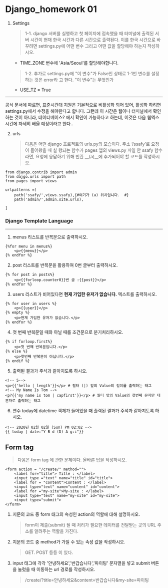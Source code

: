 # Django_homework 01



1. Settings

   > 1-1. django 서버를 실행하고 첫 페이지에 접속했을 때 터미널에 출력된 서버 시간이 현재 한국 시간과 다른 시간으로 출력된다. 이를 한국 시간으로 바꾸려면 settings.py에 어떤 변수 그리고 어떤 값을 할당해야 하는지 작성하시오. 

   

   * TIME_ZONE 변수에 'Asia/Seoul'를 할당해야합니다.

   

   > 1-2. 추가로 settings.py에 "이 변수"가 False인 상태로 1-1번 변수를 설정하는 것은 error라 고 한다. "이 변수"는 무엇인가

   * USE_TZ = True

---

공식 문서에 따르면, 표준시간대 지원은 기본적으로 비활성화 되어 있어, 활성화 하려면 settings.py에서 수정을 해야한다고 합니다. 그런데 이 시간은 웹이나 터미널에서 확인하는 것이 아니라, 데이터베이스? 에서 확인이 가능하다고 하는데, 이것은 다음 웹엑스 시간에 자세히 배울 예정이라고 한다.. 





2. urls

   > 다음은 어떤 django 프로젝트의 urls.py의 모습이다. 주소 ’/ssafy’로 요청이 들어왔을 때 실 행되는 함수가 pages 앱의 views.py 파일 안 ssafy 함수라면, 요청에 응답하기 위해 빈칸 __(a)__에 추가되어야 할 코드를 작성하시오.



```django
from django.contrib import admin
from dajgo.urls import path
from pages import views

urlpatterns =[
	path('ssafy/',views.ssafy),{#여기가 (a) 위치입니다.  #}
	path('admin/',admin.site.urls),

]
```







### Django Template Language

---



1) menus 리스트를 반복문으로 출력하시오.

```django
{%for menu in menus%}
	<p>{{menu}}</p>
{% endfor %}
```



2) post 리스트를 반복문을 활용하여 0번 글부터 출력하시오.

```django
{% for post in posts%}
	<p>{{forloop.counter0}}번 글 :{{post}}</p>
{% endfor %}
```



3) users 리스트가 비어있다면 **현재 가입한 유저가 없습니다.** 텍스트를 출력하시오.

```django
{% for user in users %}
	<p>{{user}}</p>
{% empty %}
	<p>현재 가입한 유저가 없습니다.</p>
{% endfor %}
```



4) 첫 번째 반복문일 때와 아닐 때를 조건문으로 분기처리하시오.

```django
{% if forloop.first%}
	<p>첫 번째 반복문입니다.</p>
{% else %}
	<p>첫번째 반복문이 아닙니다.</p>
{% endif %}
```



5) 출력된 결과가 주석과 같아지도록 하시오.

```
<!-- 5-->
<p>{{'hello | length'}}</p> # 필터 (|) 앞의 Value의 길이를 출력하는 태그
<!-- My Name Is Tom --> 
<p?{{'my name is tom | capfirst'}}</p> # 필터 앞의 Value의 첫번째 문자만 대문자로 출력하는 태그
```



6) 변수 today에 datetime 객체가 들어있을 때 출력된 결과가 주석과 같아지도록 하시오.

```django
<!-- 2020년 02월 02일 (Sun) PM 02:02 -->
{{ today | date:"Y B d (D) A g:i"}}
```







## Form tag

> 다음은 form tag 에 관한 문제이다. 올바른 답을 작성하시오.

```django
<form action = "/create/" method="">
    <label for="title"> Title : </label>
	<input type ="text" name="title" id="title">
    <label for = "content">Content : </label>
    <input type="text" name="content" id="content">
    <label for ="my-site">My-site : </label>
    <input type="text" name="my-site" id="my-site">
    <input type="submit"> 
</form>
```

1. 지문의 코드 중 form 태그의 속성인 action의 역할에 대해 설명하시오.

   > form이 제출(submit) 될 때 처리가 필요한 데이터를 전달받는 곳의 URL 주소를 알려주는 역할을 가진다.

2. 지문의 코드 중 method가 가질 수 있는 속성 값을 작성하시오.

   > GET. POST 등등 이 있다.

3. input 태그에 각각 '안녕하세요','반갑습니다','파이팅' 문자열을 넣고 submit 버튼을 눌렀을 때 이동하는 url 경로를 작성하시오.

   > /create/?title=안녕하세요&content=반갑습니다&my-site=파이팅